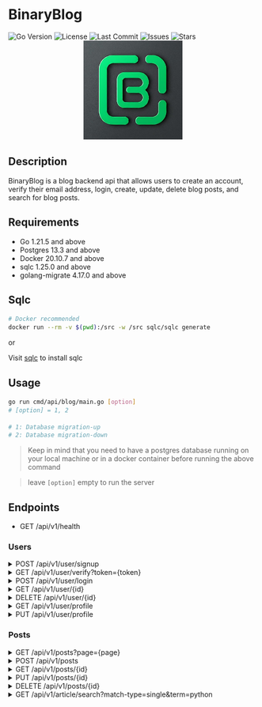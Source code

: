 # BinaryBlog

<img src="https://img.shields.io/github/go-mod/go-version/jay-bhogayata/blog" alt="Go Version"/>
<img src="https://img.shields.io/badge/License-MIT-blue.svg" alt="License"/>
<img src="https://img.shields.io/github/last-commit/jay-bhogayata/blog" alt="Last Commit"/>
<img src="https://img.shields.io/github/issues/jay-bhogayata/blog" alt="Issues"/>
<img src="https://img.shields.io/github/stars/jay-bhogayata/blog" alt="Stars"/>

<br/>

<center>
<img src="./images/logo.jpeg" alt="BinaryBlog" width="200"/>
</center>

## Description

BinaryBlog is a blog backend api that allows users to create an account, verify their email address, login, create, update, delete blog posts, and search for blog posts.

## Requirements

- Go 1.21.5 and above
- Postgres 13.3 and above
- Docker 20.10.7 and above
- sqlc 1.25.0 and above
- golang-migrate 4.17.0 and above

## Sqlc

```bash
# Docker recommended
docker run --rm -v $(pwd):/src -w /src sqlc/sqlc generate
```
or

Visit [sqlc](https://sqlc.dev/docs/install) to install sqlc

## Usage

```bash
go run cmd/api/blog/main.go [option]
# [option] = 1, 2

# 1: Database migration-up
# 2: Database migration-down

```

> Keep in mind that you need to have a postgres database running on your local machine or in a docker container before running the above command

> leave `[option]` empty to run the server

## Endpoints

- GET /api/v1/health

### Users

<details>
<summary>POST /api/v1/user/signup</summary>
This endpoint allows you to create a new user.
</details>

<details>
<summary>GET /api/v1/user/verify?token={token}</summary>
This endpoint allows you to verify a user's email address.
</details>

<details>
<summary>POST /api/v1/user/login</summary>
This endpoint allows you to login a user.
</details>

<details>
<summary>GET /api/v1/user/{id}</summary>
This endpoint returns a specific user based on the provided ID.
</details>

<details>
<summary>DELETE /api/v1/user/{id}</summary>
This endpoint allows you to delete a specific user based on the provided ID.
</details>

<details>
<summary>GET /api/v1/user/profile</summary>
This endpoint returns the currently logged in user.
</details>

<details>
<summary>PUT /api/v1/user/profile</summary>
This endpoint allows you to update the currently logged in user.
</details>


### Posts

<details>
<summary>GET /api/v1/posts?page={page}
</summary>
This endpoint returns a list of posts with a limit of 10 posts per page. The page query parameter is optional and defaults to 1.
</details>

<details>
<summary>POST /api/v1/posts</summary>
This endpoint allows you to create a new blog post.
</details>

<details>
<summary>GET /api/v1/posts/{id}</summary>
This endpoint returns a specific blog post based on the provided ID.
</details>

<details>
<summary>PUT /api/v1/posts/{id}</summary>
This endpoint allows you to update a specific blog post based on the provided ID.
</details>

<details>
<summary>DELETE /api/v1/posts/{id}</summary>
This endpoint allows you to delete a specific blog post based on the provided ID.
</details>

<details>
<summary>GET /api/v1/article/search?match-type=single&term=python</summary>
This endpoint allows you to search for a blog post based on the provided query parameters where match-type can be single or multi and term is the search term. The default match-type is single.
</details>
